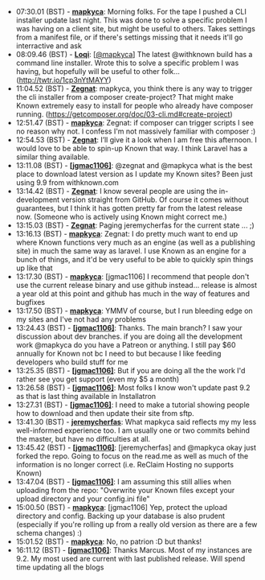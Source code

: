 * <a id="07:30.01">07:30.01 (BST)</a> - __[mapkyca](https://github.com/mapkyca)__: Morning folks. For the tape I pushed a CLI installer update last night. This was done to solve a specific problem I was having on a client site, but might be useful to others. Takes settings from a manifest file, or if there's settings missing that it needs it'll go interractive and ask
* <a id="08:09.46">08:09.46 (BST)</a> - __[Loqi](https://github.com/Loqi)__: [<a href="https://twitter.com/mapkyca">@mapkyca</a>] The latest @withknown build has a command line installer. Wrote this to solve a specific problem I was having, but hopefully will be useful to other folk... (http://twtr.io/1cp3nYtMAYY)
* <a id="11:04.52">11:04.52 (BST)</a> - __[Zegnat](https://github.com/Zegnat)__: mapkyca, you think there is any way to trigger the cli installer from a composer create-project? That might make Known extremely easy to install for people who already have composer running. (https://getcomposer.org/doc/03-cli.md#create-project)
* <a id="12:51.47">12:51.47 (BST)</a> - __[mapkyca](https://github.com/mapkyca)__: Zegnat: if composer can trigger scripts I see no reason why not. I confess I'm not massively familiar with composer :)
* <a id="12:54.53">12:54.53 (BST)</a> - __[Zegnat](https://github.com/Zegnat)__: I’ll give it a look when I am free this afternoon. I would love to be able to spin-up Known that way. I think Laravel has a similar thing available.
* <a id="13:11.08">13:11.08 (BST)</a> - __[[jgmac1106]](https://github.com/[jgmac1106])__: @zegnat and @mapkyca what is the best place to download latest version as I update my Known sites?  Been just using 9.9 from withknown.com
* <a id="13:14.42">13:14.42 (BST)</a> - __[Zegnat](https://github.com/Zegnat)__: I know several people are using the in-development version straight from GitHub. Of course it comes without guarantees, but I think it has gotten pretty far from the latest release now. (Someone who is actively using Known might correct me.)
* <a id="13:15.03">13:15.03 (BST)</a> - __[Zegnat](https://github.com/Zegnat)__: Paging jeremycherfas for the current state ... ;)
* <a id="13:16.13">13:16.13 (BST)</a> - __[mapkyca](https://github.com/mapkyca)__: Zegnat: I do pretty much want to end up where Known functions very much as an engine (as well as a publishing site) in much the same way as laravel. I use Known as an engine for a bunch of things, and it'd be very useful to be able to quickly spin things up like that
* <a id="13:17.30">13:17.30 (BST)</a> - __[mapkyca](https://github.com/mapkyca)__: [jgmac1106] I recommend that people don't use the current release binary and use github instead... release is almost a year old at this point and github has much in the way of features and bugfixes
* <a id="13:17.50">13:17.50 (BST)</a> - __[mapkyca](https://github.com/mapkyca)__: YMMV of course, but I run bleeding edge on my sites and I've not had any problems
* <a id="13:24.43">13:24.43 (BST)</a> - __[[jgmac1106]](https://github.com/[jgmac1106])__: Thanks. The main branch? I saw your discussion about dev branches. if you are doing all the development work @mapkyca do you have a Patreon or anything. I still pay $60 annually for Known not bc I need to but because I like feeding developers who build stuff for me
* <a id="13:25.35">13:25.35 (BST)</a> - __[[jgmac1106]](https://github.com/[jgmac1106])__: But if you are doing all the the work I'd rather see you get support (even my $5 a month)
* <a id="13:26.58">13:26.58 (BST)</a> - __[[jgmac1106]](https://github.com/[jgmac1106])__: Most folks I know won't update past 9.2 as that is last thing available in Installatron
* <a id="13:27.31">13:27.31 (BST)</a> - __[[jgmac1106]](https://github.com/[jgmac1106])__: I need to make a tutorial showing people how to download and then update their site from sftp.
* <a id="13:41.30">13:41.30 (BST)</a> - __[jeremycherfas](https://github.com/jeremycherfas)__: What mapkyca said reflects my my less well-informed experience too. I am usually one or two commits behind the master, but have no difficulties at all.
* <a id="13:45.42">13:45.42 (BST)</a> - __[[jgmac1106]](https://github.com/[jgmac1106])__: [jeremycherfas] and @mapkyca okay just forked the repo. Going to focus on the read.me as well as much of the information is no longer correct (i.e. ReClaim Hosting no supports Known)
* <a id="13:47.04">13:47.04 (BST)</a> - __[[jgmac1106]](https://github.com/[jgmac1106])__: I am assuming this still allies when uploading from the repo: "Overwrite your Known files except your upload directory and your config.ini file"
* <a id="15:00.50">15:00.50 (BST)</a> - __[mapkyca](https://github.com/mapkyca)__: [jgmac1106] Yep, protect the upload directory and config. Backing up your database is also prudent (especially if you're rolling up from a really old version as there are a few schema changes) :)
* <a id="15:01.52">15:01.52 (BST)</a> - __[mapkyca](https://github.com/mapkyca)__: No, no patrion :D but thanks!
* <a id="16:11.12">16:11.12 (BST)</a> - __[[jgmac1106]](https://github.com/[jgmac1106])__: Thanks Marcus. Most of my instances are 9.2. My most used are  current with last published release. Will spend time updating all the blogs
